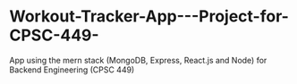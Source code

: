 # Workout-Tracker-App---Project-for-CPSC-449-
App using the mern stack (MongoDB, Express, React.js and Node) for Backend Engineering (CPSC 449)
